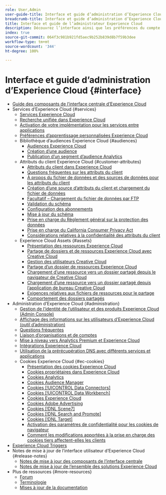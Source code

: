 ```yaml
---
role: User,Admin
user-guide-title: Interface et guide d’administration d’Experience Cloud
breadcrumb-title: Interface et guide d’administration d’Experience Cloud
title: Interface et guide de lʼadministrateur Experience Cloud
description: Découvrez l’interface ainsi que les préférences du compte d’utilisateur Experience Cloud. Découvrez comment rechercher des objets commerciaux et gérer les utilisateurs et les produits. Configurez les attributs du client, la bibliothèque d’audiences, les cookies et partagez Experience Cloud Assets.
index: true
source-git-commit: 064f3c981b921fd5aec9b252b839d8b7f59b3dee
workflow-type: tm+mt
source-wordcount: '344'
ht-degree: 100%

---
```



# Interface et guide d’administration d’Experience Cloud {#interface}

+ [Guide des composants de lʼinterface centrale dʼExperience Cloud](experience-cloud.md)
+ Services d’Experience Cloud {#services}
   + [Services Experience Cloud](core-services-landing.md)
   + [Recherche unifiée dans Experience Cloud](search-experience-cloud.md)
   + [Activation de votre implémentation pour les services entre applications](core-services.md)
   + [Préférences d’apprentissage personnalisées Experience Cloud](personalized-learning-preferences.md)
   + Bibliothèque d’audiences Experience Cloud {#audiences}
      + [Audiences Experience Cloud](audience-library.md)
      + [Création d’une audience](t-audience-create.md)
      + [Publication d’un segment d’audience Analytics](t-publish-audience-segment.md)
   + Attributs du client Experience Cloud {#customer-attributes}
      + [Attributs du client dans Experience Cloud](attributes.md)
      + [Questions fréquentes sur les attributs du client](faq-crs.md)
      + [À propos du fichier de données et des sources de données pour les attributs du client](crs-data-file.md)
      + [Création d’une source d’attributs du client et chargement du fichier de données](t-crs-usecase.md)
      + [Facultatif – Chargement du fichier de données par FTP](t-upload-attributes-ftp.md)
      + [Validation du schéma](validate-schema.md)
      + [Configuration des abonnements](subscription.md)
      + [Mise à jour du schéma](t-update-schema.md)
      + [Prise en charge du Règlement général sur la protection des données](gdpr.md)
      + [Prise en charge du California Consumer Privacy Act](ccpa.md)
      + [Considérations relatives à la confidentialité des attributs du client](privacy-mac.md)
   + Experience Cloud Assets {#assets}
      + [Présentation des ressources Experience Cloud](experience-cloud-assets.md)
      + [Partage de dossiers et de ressources Experience Cloud avec Creative Cloud](creative-cloud.md)
      + [Gestion des utilisateurs Creative Cloud](t-admin-add-cc-user.md)
      + [Partage d’un dossier de ressources Experience Cloud](t-share-creative-cloud.md)
      + [Chargement d’une ressource vers un dossier partagé depuis le navigateur de Creative Cloud](t-upload-asset-cc.md)
      + [Chargement d’une ressource vers un dossier partagé depuis l’application de bureau Creative Cloud](t-cc-asset-upload-thor.md)
      + [Exigences relatives aux fichiers de ressources pour le partage](assets-file-reqs.md)
      + [Comportement des dossiers partagés](asset-behavior.md)
+ Administration d’Experience Cloud {#administration}
   + [Gestion de l’identité de l’utilisateur et des produits Experience Cloud (Admin Console)](admin-getting-started.md)
   + [Affichage des informations sur les utilisateurs d’Experience Cloud (outil d’administration)](admin-tool-experience-cloud.md)
   + [Questions fréquentes](faq.md)
   + [Liaison d’organisations et de comptes](organizations.md)
   + [Mise à niveau vers Analytics Premium et Experience Cloud](upgrade-to-analytics-premium.md)
   + [Intégrations Experience Cloud](marketing-cloud-integrations.md)
   + [Utilisation de la prérécupération DNS avec différents services et applications](dns-prefetch.md)
   + Cookies Experience Cloud {#ec-cookies}
      + [Présentation des cookies Experience Cloud](cookies-privacy.md)
      + [Cookies propriétaires dans Experience Cloud](cookies-first-party.md)
      + [Cookies Analytics](cookies-analytics.md)
      + [Cookies Audience Manager](cookies-am.md)
      + [Cookies [!UICONTROL Data Connectors]](cookies-dc.md)
      + [Cookies [!UICONTROL Data Workbench]](cookies-insight.md)
      + [Cookies Experience Cloud](cookies-mc.md)
      + [Cookies Adobe Advertising](cookies-advertising-cloud.md)
      + [Cookies [!DNL Scene7]](cookies-s7.md)
      + [Cookies [!DNL Search and Promote]](cookies-snp.md)
      + [Cookies [!DNL Target]](cookies-target.md)
      + [Activation des paramètres de confidentialité pour les cookies de navigateur](browser-cookie-settings.md)
      + [Comment les modifications apportées à la prise en charge des cookies tiers affectent-elles les clients](cookies-thirdparty.md)
+ [Experience Cloud Triggers](triggers.md)
+ Notes de mise à jour de l’interface utilisateur d’Experience Cloud {#release-notes}
   + [Notes de mise à jour des composants de l’interface centrale](release-notes.md)
   + [Notes de mise à jour de l’ensemble des solutions Experience Cloud](https://experienceleague.adobe.com/docs/release-notes/experience-cloud/current.html?lang=fr)
+ Plus de ressources {#more-resources}
   + [Forum](https://experienceleaguecommunities.adobe.com/)
   + [Terminologie](terms.md)
   + [Mises à jour de la documentation](doc-updates.md)
